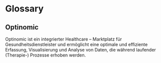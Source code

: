 # Glossary

## Optinomic

Optinomic ist ein integrierter Healthcare – Marktplatz für Gesundheitsdienstleister und ermöglicht eine optimale und effiziente Erfassung, Visualisierung und Analyse von Daten, die während laufender (Therapie-) Prozesse erhoben werden. 